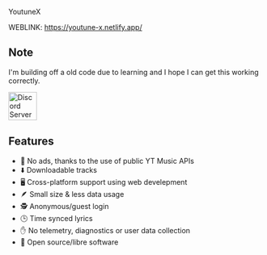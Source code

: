 YoutuneX

WEBLINK: https://youtune-x.netlify.app/

## Note

I'm building off a old code due to learning and I hope I can get this working correctly.

<a href="https://discord.gg/5ffjANRgFP"><img alt="Discord Server" height="56" src="https://cdn.jsdelivr.net/npm/@intergrav/devins-badges@3/assets/cozy/social/discord-plural_vector.svg"></a>


##  Features

- 🚫 No ads, thanks to the use of public YT Music APIs
- ⬇️ Downloadable tracks
- 🖥️ Cross-platform  support using web develepment
- 🪶 Small size & less data usage
- 🕵️ Anonymous/guest login
- 🕒 Time synced lyrics
- ✋ No telemetry, diagnostics or user data collection
- 📖 Open source/libre software

